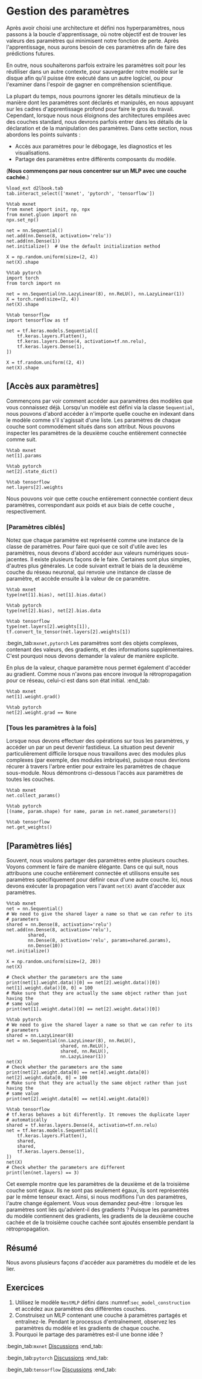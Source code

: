 # Gestion des paramètres

Après avoir choisi une architecture
et défini nos hyperparamètres,
nous passons à la boucle d'apprentissage,
où notre objectif est de trouver les valeurs des paramètres
qui minimisent notre fonction de perte.
Après l'apprentissage, nous aurons besoin de ces paramètres
afin de faire des prédictions futures.

En outre, nous souhaiterons parfois
extraire les paramètres
soit pour les réutiliser dans un autre contexte,
pour sauvegarder notre modèle sur le disque afin qu'il puisse être exécuté dans un autre logiciel,
ou pour l'examiner dans l'espoir de
gagner en compréhension scientifique.

La plupart du temps, nous pourrons
ignorer les détails minutieux
de la manière dont les paramètres sont déclarés
et manipulés, en nous appuyant sur les cadres d'apprentissage profond
pour faire le gros du travail.
Cependant, lorsque nous nous éloignons des architectures empilées
avec des couches standard,
nous devrons parfois entrer dans les détails
de la déclaration et de la manipulation des paramètres.
Dans cette section, nous abordons les points suivants :

* Accès aux paramètres pour le débogage, les diagnostics et les visualisations.
* Partage des paramètres entre différents composants du modèle.

(**Nous commençons par nous concentrer sur un MLP avec une couche cachée.**)

```{.python .input}
%load_ext d2lbook.tab
tab.interact_select(['mxnet', 'pytorch', 'tensorflow'])
```

```{.python .input}
%%tab mxnet
from mxnet import init, np, npx
from mxnet.gluon import nn
npx.set_np()

net = nn.Sequential()
net.add(nn.Dense(8, activation='relu'))
net.add(nn.Dense(1))
net.initialize()  # Use the default initialization method

X = np.random.uniform(size=(2, 4))
net(X).shape
```

```{.python .input}
%%tab pytorch
import torch
from torch import nn

net = nn.Sequential(nn.LazyLinear(8), nn.ReLU(), nn.LazyLinear(1))
X = torch.rand(size=(2, 4))
net(X).shape
```

```{.python .input}
%%tab tensorflow
import tensorflow as tf

net = tf.keras.models.Sequential([
    tf.keras.layers.Flatten(),
    tf.keras.layers.Dense(4, activation=tf.nn.relu),
    tf.keras.layers.Dense(1),
])

X = tf.random.uniform((2, 4))
net(X).shape
```

## [**Accès aux paramètres**]

Commençons par voir comment accéder aux paramètres
des modèles que vous connaissez déjà.
Lorsqu'un modèle est défini via la classe `Sequential`,
nous pouvons d'abord accéder à n'importe quelle couche en indexant
dans le modèle comme s'il s'agissait d'une liste.
Les paramètres de chaque couche sont commodément situés
dans son attribut.
Nous pouvons inspecter les paramètres de la deuxième couche entièrement connectée comme suit.

```{.python .input}
%%tab mxnet
net[1].params
```

```{.python .input}
%%tab pytorch
net[2].state_dict()
```

```{.python .input}
%%tab tensorflow
net.layers[2].weights
```

Nous pouvons voir que cette couche entièrement connectée
contient deux paramètres,
correspondant aux poids et aux biais de cette couche
, respectivement.


### [**Paramètres ciblés**]

Notez que chaque paramètre est représenté
comme une instance de la classe de paramètres.
Pour faire quoi que ce soit d'utile avec les paramètres,
nous devons d'abord accéder aux valeurs numériques sous-jacentes.
Il existe plusieurs façons de le faire.
Certaines sont plus simples, d'autres plus générales.
Le code suivant extrait le biais
de la deuxième couche du réseau neuronal, qui renvoie une instance de classe de paramètre, et
accède ensuite à la valeur de ce paramètre.

```{.python .input}
%%tab mxnet
type(net[1].bias), net[1].bias.data()
```

```{.python .input}
%%tab pytorch
type(net[2].bias), net[2].bias.data
```

```{.python .input}
%%tab tensorflow
type(net.layers[2].weights[1]), tf.convert_to_tensor(net.layers[2].weights[1])
```

:begin_tab:`mxnet,pytorch`
Les paramètres sont des objets complexes,
contenant des valeurs, des gradients,
et des informations supplémentaires.
C'est pourquoi nous devons demander la valeur de manière explicite.

En plus de la valeur, chaque paramètre nous permet également d'accéder au gradient. Comme nous n'avons pas encore invoqué la rétropropagation pour ce réseau, celui-ci est dans son état initial.
:end_tab:

```{.python .input}
%%tab mxnet
net[1].weight.grad()
```

```{.python .input}
%%tab pytorch
net[2].weight.grad == None
```

### [**Tous les paramètres à la fois**]

Lorsque nous devons effectuer des opérations sur tous les paramètres,
y accéder un par un peut devenir fastidieux.
La situation peut devenir particulièrement difficile
lorsque nous travaillons avec des modules plus complexes (par exemple, des modules imbriqués),
puisque nous devrions récurer
à travers l'arbre entier pour extraire
les paramètres de chaque sous-module. Nous démontrons ci-dessous l'accès aux paramètres de toutes les couches.

```{.python .input}
%%tab mxnet
net.collect_params()
```

```{.python .input}
%%tab pytorch
[(name, param.shape) for name, param in net.named_parameters()]
```

```{.python .input}
%%tab tensorflow
net.get_weights()
```

## [**Paramètres liés**]

Souvent, nous voulons partager des paramètres entre plusieurs couches.
Voyons comment le faire de manière élégante.
Dans ce qui suit, nous attribuons une couche entièrement connectée
et utilisons ensuite ses paramètres spécifiquement
pour définir ceux d'une autre couche.
Ici, nous devons exécuter la propagation vers l'avant
`net(X)` avant d'accéder aux paramètres.

```{.python .input}
%%tab mxnet
net = nn.Sequential()
# We need to give the shared layer a name so that we can refer to its
# parameters
shared = nn.Dense(8, activation='relu')
net.add(nn.Dense(8, activation='relu'),
        shared,
        nn.Dense(8, activation='relu', params=shared.params),
        nn.Dense(10))
net.initialize()

X = np.random.uniform(size=(2, 20))
net(X)

# Check whether the parameters are the same
print(net[1].weight.data()[0] == net[2].weight.data()[0])
net[1].weight.data()[0, 0] = 100
# Make sure that they are actually the same object rather than just having the
# same value
print(net[1].weight.data()[0] == net[2].weight.data()[0])
```

```{.python .input}
%%tab pytorch
# We need to give the shared layer a name so that we can refer to its
# parameters
shared = nn.LazyLinear(8)
net = nn.Sequential(nn.LazyLinear(8), nn.ReLU(),
                    shared, nn.ReLU(),
                    shared, nn.ReLU(),
                    nn.LazyLinear(1))
net(X)
# Check whether the parameters are the same
print(net[2].weight.data[0] == net[4].weight.data[0])
net[2].weight.data[0, 0] = 100
# Make sure that they are actually the same object rather than just having the
# same value
print(net[2].weight.data[0] == net[4].weight.data[0])
```

```{.python .input}
%%tab tensorflow
# tf.keras behaves a bit differently. It removes the duplicate layer
# automatically
shared = tf.keras.layers.Dense(4, activation=tf.nn.relu)
net = tf.keras.models.Sequential([
    tf.keras.layers.Flatten(),
    shared,
    shared,
    tf.keras.layers.Dense(1),
])
net(X)
# Check whether the parameters are different
print(len(net.layers) == 3)
```

Cet exemple montre que les paramètres
de la deuxième et de la troisième couche sont égaux.
Ils ne sont pas seulement égaux, ils sont
représentés par le même tenseur exact.
Ainsi, si nous modifions l'un des paramètres,
l'autre change également.
Vous vous demandez peut-être :
lorsque les paramètres sont liés
qu'advient-il des gradients ?
Puisque les paramètres du modèle contiennent des gradients,
les gradients de la deuxième couche cachée
et de la troisième couche cachée sont ajoutés ensemble
pendant la rétropropagation.

## Résumé

Nous avons plusieurs façons d'accéder aux paramètres du modèle et de les lier.


## Exercices

1. Utilisez le modèle `NestMLP` défini dans :numref:`sec_model_construction` et accédez aux paramètres des différentes couches.
1. Construisez un MLP contenant une couche à paramètres partagés et entraînez-le. Pendant le processus d'entraînement, observez les paramètres du modèle et les gradients de chaque couche.
1. Pourquoi le partage des paramètres est-il une bonne idée ?

:begin_tab:`mxnet`
[Discussions](https://discuss.d2l.ai/t/56)
:end_tab:

:begin_tab:`pytorch`
[Discussions](https://discuss.d2l.ai/t/57)
:end_tab:

:begin_tab:`tensorflow`
[Discussions](https://discuss.d2l.ai/t/269)
:end_tab:

